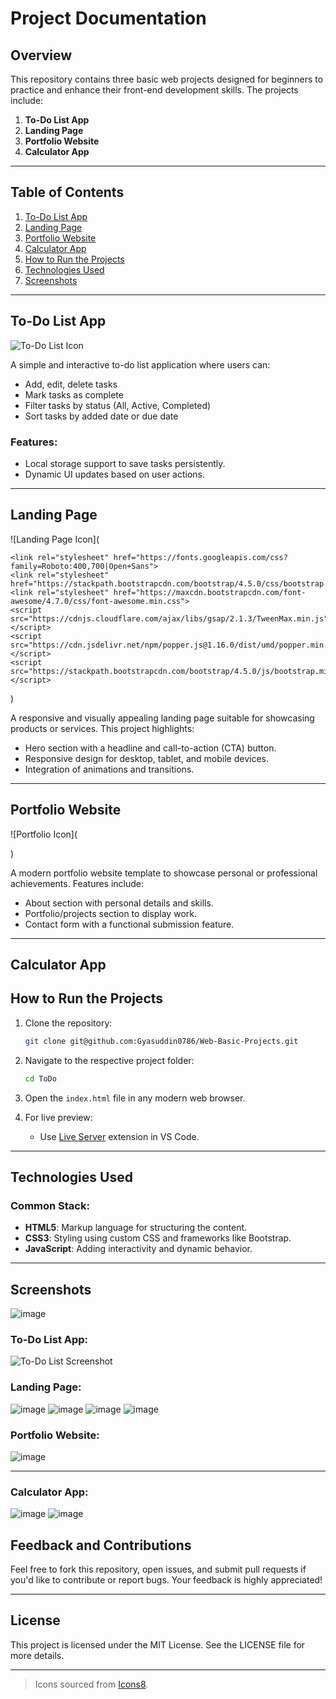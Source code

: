 # Project Documentation

## Overview
This repository contains three basic web projects designed for beginners to practice and enhance their front-end development skills. The projects include:

1. **To-Do List App**
2. **Landing Page**
3. **Portfolio Website**
4. **Calculator App**

---

## Table of Contents

1. [To-Do List App](#to-do-list-app)
2. [Landing Page](#landing-page)
3. [Portfolio Website](#portfolio-website)
4. [Calculator App](#Calculator-App)
5. [How to Run the Projects](#how-to-run-the-projects)
6. [Technologies Used](#technologies-used)
7. [Screenshots](#screenshots)

---

## To-Do List App

![To-Do List Icon](https://img.icons8.com/ios-filled/50/todo-list.png)

A simple and interactive to-do list application where users can:

- Add, edit, delete tasks
- Mark tasks as complete
- Filter tasks by status (All, Active, Completed)
- Sort tasks by added date or due date

### Features:
- Local storage support to save tasks persistently.
- Dynamic UI updates based on user actions.

---

## Landing Page

![Landing Page Icon](
    <link rel="stylesheet" href="./style.css">
    <link href="https://cdn.jsdelivr.net/npm/bootstrap@5.0.2/dist/css/bootstrap.min.css" rel="stylesheet"
        integrity="sha384-EVSTQN3/azprG1Anm3QDgpJLIm9Nao0Yz1ztcQTwFspd3yD65VohhpuuCOmLASjC" crossorigin="anonymous">
    <link rel="stylesheet" href="https://cdnjs.cloudflare.com/ajax/libs/font-awesome/6.7.2/css/all.min.css">
    <script src="https://cdn.jsdelivr.net/npm/@popperjs/core@2.9.2/dist/umd/popper.min.js"
        integrity="sha384-IQsoLXl5PILFhosVNubq5LC7Qb9DXgDA9i+tQ8Zj3iwWAwPtgFTxbJ8NT4GN1R8p"
        crossorigin="anonymous"></script>
    <script src="https://cdn.jsdelivr.net/npm/bootstrap@5.0.2/dist/js/bootstrap.min.js"
        integrity="sha384-cVKIPhGWiC2Al4u+LWgxfKTRIcfu0JTxR+EQDz/bgldoEyl4H0zUF0QKbrJ0EcQF"
        crossorigin="anonymous"></script>

    <link rel="stylesheet" href="https://fonts.googleapis.com/css?family=Roboto:400,700|Open+Sans">
    <link rel="stylesheet" href="https://stackpath.bootstrapcdn.com/bootstrap/4.5.0/css/bootstrap.min.css">
    <link rel="stylesheet" href="https://maxcdn.bootstrapcdn.com/font-awesome/4.7.0/css/font-awesome.min.css">
    <script src="https://cdnjs.cloudflare.com/ajax/libs/gsap/2.1.3/TweenMax.min.js"></script>
    <script src="https://cdn.jsdelivr.net/npm/popper.js@1.16.0/dist/umd/popper.min.js"></script>
    <script src="https://stackpath.bootstrapcdn.com/bootstrap/4.5.0/js/bootstrap.min.js"></script>

)

A responsive and visually appealing landing page suitable for showcasing products or services. This project highlights:

- Hero section with a headline and call-to-action (CTA) button.
- Responsive design for desktop, tablet, and mobile devices.
- Integration of animations and transitions.

---

## Portfolio Website

![Portfolio Icon](
    <link rel="stylesheet" href="./style.css">
    <link href="https://cdn.jsdelivr.net/npm/bootstrap@5.0.2/dist/css/bootstrap.min.css" rel="stylesheet"
        integrity="sha384-EVSTQN3/azprG1Anm3QDgpJLIm9Nao0Yz1ztcQTwFspd3yD65VohhpuuCOmLASjC" crossorigin="anonymous">
    <script src="https://cdn.jsdelivr.net/npm/@popperjs/core@2.9.2/dist/umd/popper.min.js"
        integrity="sha384-IQsoLXl5PILFhosVNubq5LC7Qb9DXgDA9i+tQ8Zj3iwWAwPtgFTxbJ8NT4GN1R8p"
        crossorigin="anonymous"></script>
    <script src="https://cdn.jsdelivr.net/npm/bootstrap@5.0.2/dist/js/bootstrap.min.js"
        integrity="sha384-cVKIPhGWiC2Al4u+LWgxfKTRIcfu0JTxR+EQDz/bgldoEyl4H0zUF0QKbrJ0EcQF"
        crossorigin="anonymous"></script>

)

A modern portfolio website template to showcase personal or professional achievements. Features include:

- About section with personal details and skills.
- Portfolio/projects section to display work.
- Contact form with a functional submission feature.

---
## Calculator App

## How to Run the Projects

1. Clone the repository:
   ```bash
   git clone git@github.com:Gyasuddin0786/Web-Basic-Projects.git
   ```

2. Navigate to the respective project folder:
   ```bash
   cd ToDo
   ```

3. Open the `index.html` file in any modern web browser.

4. For live preview:
   - Use [Live Server](https://marketplace.visualstudio.com/items?itemName=ritwickdey.LiveServer) extension in VS Code.

---

## Technologies Used

### Common Stack:
- **HTML5**: Markup language for structuring the content.
- **CSS3**: Styling using custom CSS and frameworks like Bootstrap.
- **JavaScript**: Adding interactivity and dynamic behavior.

---

## Screenshots
![image](https://github.com/user-attachments/assets/1e6856fc-85ac-4984-9dd2-e1ece253400b)

### To-Do List App:
![To-Do List Screenshot](https://via.placeholder.com/800x400?text=To-Do+List+App)

### Landing Page:
![image](https://github.com/user-attachments/assets/e23b37b6-f8bc-42c2-8499-20b0449bb031)
![image](https://github.com/user-attachments/assets/efd0ed13-b04d-4458-a0af-728cb6c728b6)
![image](https://github.com/user-attachments/assets/1d9080a6-5e22-4fa3-8f4a-0a269a70cac6)
![image](https://github.com/user-attachments/assets/24cdf702-1e4d-415b-b2e0-b3ce218120a4)

### Portfolio Website:
![image](https://github.com/user-attachments/assets/acfa6ed4-a284-40fc-b48b-445fbc409c85)

---
### Calculator App:
![image](https://github.com/user-attachments/assets/e44ab1c2-f3b5-4440-a59f-be8c7fe6a616)
![image](https://github.com/user-attachments/assets/5a54212c-5393-4bd1-89cb-1283deadd84e)

## Feedback and Contributions

Feel free to fork this repository, open issues, and submit pull requests if you'd like to contribute or report bugs. Your feedback is highly appreciated!

---

## License

This project is licensed under the MIT License. See the LICENSE file for more details.

---

> Icons sourced from [Icons8](https://icons8.com).

